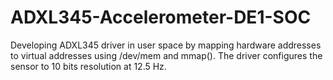 # ADXL345-Accelerometer-DE1-SOC

Developing ADXL345 driver in user space by mapping hardware addresses to virtual addresses using /dev/mem and mmap(). The driver configures the sensor to 10 bits resolution at 12.5 Hz. 
